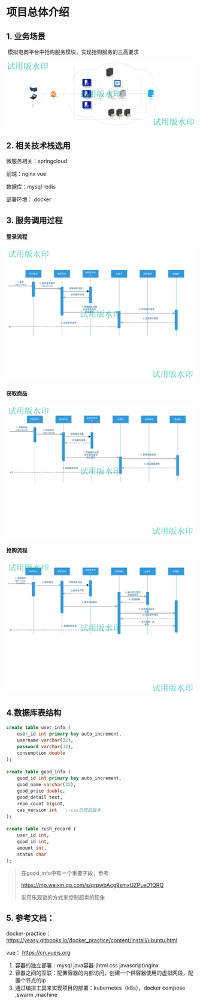# 项目总体介绍

## 1. 业务场景

​	模拟电商平台中抢购服务模块，实现抢购服务的三高要求

![](项目架构.png)

## 2. 相关技术栈选用

微服务相关：springcloud

前端：nginx vue

数据库：mysql  redis

部署环境： docker



## 3. 服务调用过程

#### 登录流程

![](登录流程.png)

#### 获取商品

![](获取商品流程.png)

#### 抢购流程

![](抢购流程.png)

## 4.数据库表结构

```sql
create table user_info (
	user_id int primary key auto_increment,
    username varchar(32),
    password varchar(32),
    consumption double
);

create table good_info (
	good_id int primary key auto_increment,
    good_name varchar(32),
    good_price double,
    good_detail text,
    repo_count bigint, 
    cas_version int   --cas乐观锁版本
);

create table rush_record (
	user_id int,
    good_id int,
    amount int,
    status char  
);
```

> 在good_info中有一个重要字段，参考
>
> https://mp.weixin.qq.com/s/qrpwbAcg9smxUZPLeD1QRQ
>
> 采用乐观锁的方式来控制超卖的现象

## 5. 参考文档：

docker-practice：https://yeasy.gitbooks.io/docker_practice/content/install/ubuntu.html

vue： https://cn.vuejs.org



1. 容器的独立部署：mysql  java容器 (html css javascript)nginx
2. 容器之间的互联：配置容器的内部访问，创建一个供容器使用的虚拟网段，配置个节点的ip
3. 通过编排工具来实现项目的部署：kubernetes（k8s），docker compose ,swarm ,machine